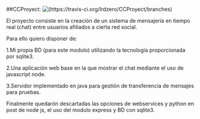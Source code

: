 ##CCProyect:
![(https://travis-ci.org/lrdzero/CCProyect/branches)](https://travis-ci.org/lrdzero/CCProyect.svg?branch=master)


El proyecto consiste en la creación de un sistema de mensajería en tiempo real (chat) entre usuarios afiliados a cierta red social. 

Para ello quiero disponer de:

1.Mi propia BD (para este modulo) utilizando la tecnología proporcionada por sqlite3.

2.Una aplicación web base en la que mostrar el chat mediante el uso de javascript node.

3.Servidor implementado en java para gestión de transferencia de mensajes para pruebas.

Finalmente quedarón descartadas las opciones de webservices y python en post de node js, el uso del modulo express y BD con sqlite3.


      

